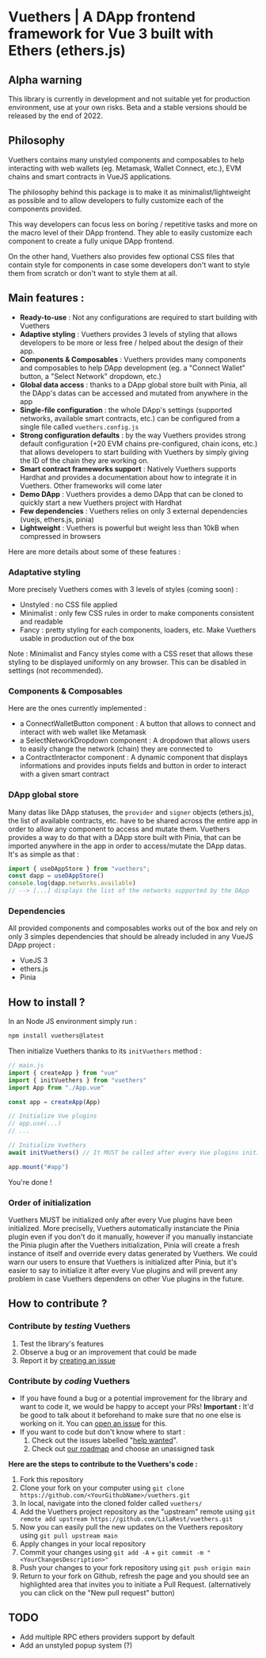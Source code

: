 # Vuethers | A DApp frontend framework for Vue 3 built with Ethers (ethers.js) 

## Alpha warning
This library is currently in development and not suitable yet for production environment, use at your own risks.
Beta and a stable versions should be released by the end of 2022.


## Philosophy
Vuethers contains many unstyled components and composables to help interacting with web wallets (eg. Metamask, Wallet Connect, etc.), EVM chains and smart contracts in VueJS applications.

The philosophy behind this package is to make it as minimalist/lightweight as possible and to allow developers to fully customize each of the components provided.

This way developers can focus less on boring / repetitive tasks and more on the macro level of their DApp frontend. They able to easily customize each component to create a fully unique DApp frontend.

On the other hand, Vuethers also provides few optional CSS files that contain style for components in case some developers don't want to style them from scratch or don't want to style them at all.


## Main features :
- **Ready-to-use** : Not any configurations are required to start building with Vuethers
- **Adaptive styling** : Vuethers provides 3 levels of styling that allows developers to be more or less free / helped about the design of their app.
- **Components & Composables** : Vuethers provides many components and composables to help DApp development (eg. a "Connect Wallet" button, a "Select Network" dropdown, etc.)
- **Global data access** : thanks to a DApp global store built with Pinia, all the DApp's datas can be accessed and mutated from anywhere in the app
- **Single-file configuration** : the whole DApp's settings (supported networks, available smart contracts, etc.) can be configured from a single file called `vuethers.config.js`
- **Strong configuration defaults** : by the way Vuethers provides strong default configuration (+20 EVM chains pre-configured, chain icons, etc.) that allows developers to start building with Vuethers by simply giving the ID of the chain they are working on.
- **Smart contract frameworks support** : Natively Vuethers supports Hardhat and provides a documentation about how to integrate it in Vuethers. Other frameworks will come later
- **Demo DApp** : Vuethers provides a demo DApp that can be cloned to quickly start a new Vuethers project with Hardhat
- **Few dependencies** : Vuethers relies on only 3 external dependencies (vuejs, ethers.js, pinia)
- **Lightweight** : Vuethers is powerful but weight less than 10kB when compressed in browsers

Here are more details about some of these features :


### Adaptative styling
More precisely Vuethers comes with 3 levels of styles (coming soon) :
- Unstyled : no CSS file applied
- Minimalist : only few CSS rules in order to make components consistent and readable
- Fancy : pretty styling for each components, loaders, etc. Make Vuethers usable in production out of the box

Note : Minimalist and Fancy styles come with a CSS reset that allows these styling to be displayed uniformly on any browser. This can be disabled in settings (not recommended).


### Components & Composables
Here are the ones currently implemented :
- a ConnectWalletButton component : A button that allows to connect and interact with web wallet like Metamask
- a SelectNetworkDropdown component : A dropdown that allows users to easily change the network (chain) they are connected to
- a ContractInteractor component : A dynamic component that displays informations and provides inputs fields and button in order to interact with a given smart contract 


### DApp global store
Many datas like DApp statuses, the `provider` and `signer` objects (ethers.js), the list of available contracts, etc. have to be shared across the entire app in order to allow any component to access and mutate them.
Vuethers provides a way to do that with a DApp store built with Pinia, that can be imported anywhere in the app in order to access/mutate the DApp datas.
It's as simple as that :
```js
import { useDAppStore } from "vuethers";
const dapp = useDAppStore()
console.log(dapp.networks.available)
// --> [...] displays the list of the networks supported by the DApp
```


### Dependencies
All provided components and composables works out of the box and rely on only 3 simples dependencies that should be already included in any VueJS DApp project :
- VueJS 3
- ethers.js
- Pinia


## How to install ?
In an Node JS environment simply run :
```bash
npm install vuethers@latest
```
Then initialize Vuethers thanks to its `initVuethers` method :
```js
// main.js
import { createApp } from "vue"
import { initVuethers } from "vuethers"
import App from "./App.vue"

const app = createApp(App)

// Initialize Vue plugins
// app.use(...)
// ...

// Initialize Vuethers
await initVuethers() // It MUST be called after every Vue plugins initialization (see below)

app.mount("#app")
```
You're done !

### Order of initialization
Vuethers MUST be initialized only after every Vue plugins have been initialized.
More preciselly, Vuethers automatically instanciate the Pinia plugin even if you don't do it manually, however if you manually instanciate the Pinia plugin after the Vuethers initialization, Pinia will create a fresh instance of itself and override every datas generated by Vuethers.
We could warn our users to ensure that Vuethers is initialized after Pinia, but it's easier to say to initialize it after every Vue plugins and will prevent any problem in case Vuethers dependens on other Vue plugins in the future.


## How to contribute ?

### Contribute by _**testing**_ Vuethers
1) Test the library's features
2) Observe a bug or an improvement that could be made
3) Report it by [creating an issue](https://github.com/LilaRest/vuethers/issues/new)

### Contribute by _**coding**_ Vuethers
- If you have found a bug or a potential improvement for the library and want to code it, we would be happy to accept your PRs!
  **Important :** It'd be good to talk about it beforehand to make sure that no one else is working on it. You can [open an issue](https://github.com/LilaRest/Vuethers/issues/new) for this.
- If you want to code but don't know where to start :
  1) Check out the issues labelled "[help wanted](https://github.com/LilaRest/vuethers/labels/help%20wanted)".
  2) Check out [our roadmap](https://github.com/LilaRest/vuethers/projects/1) and choose an unassigned task

**Here are the steps to contribute to the Vuethers's code :**
1) Fork this repository
2) Clone your fork on your computer using `git clone https://github.com/<YourGithubName>/vuethers.git`
3) In local, navigate into the cloned folder called `vuethers/`
4) Add the Vuethers project repository as the "upstream" remote using `git remote add upstream https://github.com/LilaRest/vuethers.git`
5) Now you can easily pull the new updates on the Vuethers repository using `git pull upstream main`
5) Apply changes in your local repository
6) Commit your changes using `git add -A` + `git commit -m "<YourChangesDescription>"`
7) Push your changes to your fork repository using `git push origin main`
8) Return to your fork on Github, refresh the page and you should see an highlighted area that invites you to initiate a Pull Request. (alternatively you can click on the "New pull request" button)

## TODO
- Add multiple RPC ethers providers support by default
- Add an unstyled popup system (?)

